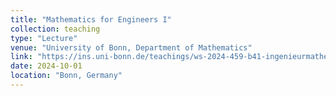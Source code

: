 ```yaml
---
title: "Mathematics for Engineers I"
collection: teaching
type: "Lecture"
venue: "University of Bonn, Department of Mathematics"
link: "https://ins.uni-bonn.de/teachings/ws-2024-459-b41-ingenieurmathema/"
date: 2024-10-01
location: "Bonn, Germany"
---
```





